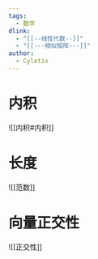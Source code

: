 ```yaml
---
tags:
  - 数学
dlink:
  - "[[--线性代数--]]"
  - "[[---相似矩阵---]]"
author:
  - Cyletix
---
```

# 内积
![[内积#内积]]

# 长度
![[范数]]

# 向量正交性
![[正交性]]